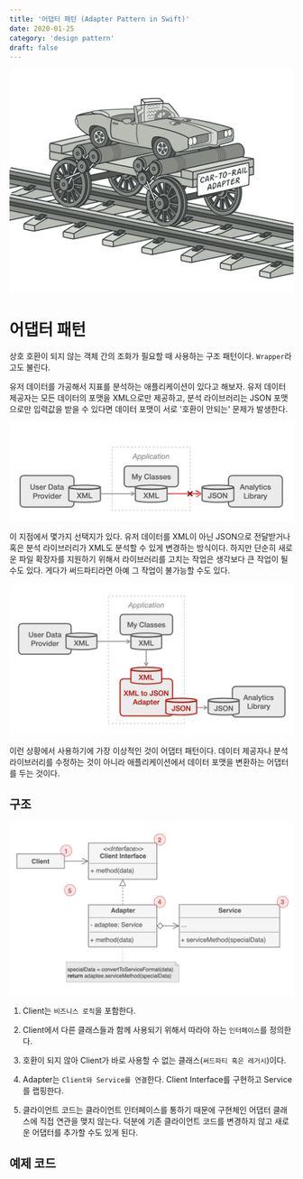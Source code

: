 ```yaml
---
title: '어댑터 패턴 (Adapter Pattern in Swift)'
date: 2020-01-25
category: 'design pattern'
draft: false
---
```


![](./images/adapter-pattern-1.png)

# 어댑터 패턴

상호 호환이 되지 않는 객체 간의 조화가 필요할 때 사용하는 구조 패턴이다. `Wrapper`라고도 불린다.

유저 데이터를 가공해서 지표를 분석하는 애플리케이션이 있다고 해보자. 유저 데이터 제공자는 모든 데이터의 포맷을 XML으로만 제공하고, 분석 라이브러리는 JSON 포맷으로만 입력값을 받을 수 있다면 데이터 포맷이 서로 '호환이 안되는' 문제가 발생한다.

![](./images/adapter-pattern-2.png)

이 지점에서 몇가지 선택지가 있다. 유저 데이터를 XML이 아닌 JSON으로 전달받거나 혹은 분석 라이브러리가 XML도 분석할 수 있게 변경하는 방식이다. 하지만 단순히 새로운 파일 확장자를 지원하기 위해서 라이브러리를 고치는 작업은 생각보다 큰 작업이 될 수도 있다. 게다가 써드파티라면 아예 그 작업이 불가능할 수도 있다.

![](./images/adapter-pattern-3.png)

이런 상황에서 사용하기에 가장 이상적인 것이 어댑터 패턴이다. 데이터 제공자나 분석 라이브러리를 수정하는 것이 아니라 애플리케이션에서 데이터 포맷을 변환하는 어댑터를 두는 것이다.

## 구조

![](./images/adapter-pattern-4.png)

1. Client는 `비즈니스 로직`을 포함한다.

2. Client에서 다른 클래스들과 함께 사용되기 위해서 따라야 하는 `인터페이스`를 정의한다.

3. 호환이 되지 않아 Client가 바로 사용할 수 없는 클래스(`써드파티 혹은 레거시`)이다. 

4. Adapter는 `Client와 Service를 연결`한다. Client Interface를 구현하고 Service를 랩핑한다.

5. 클라이언트 코드는 클라이언트 인터페이스를 통하기 때문에 구현체인 어댑터 클래스에 직접 연관을 맺지 않는다. 덕분에 기존 클라이언트 코드를 변경하지 않고 새로운 어댑터를 추가할 수도 있게 된다.

## 예제 코드
